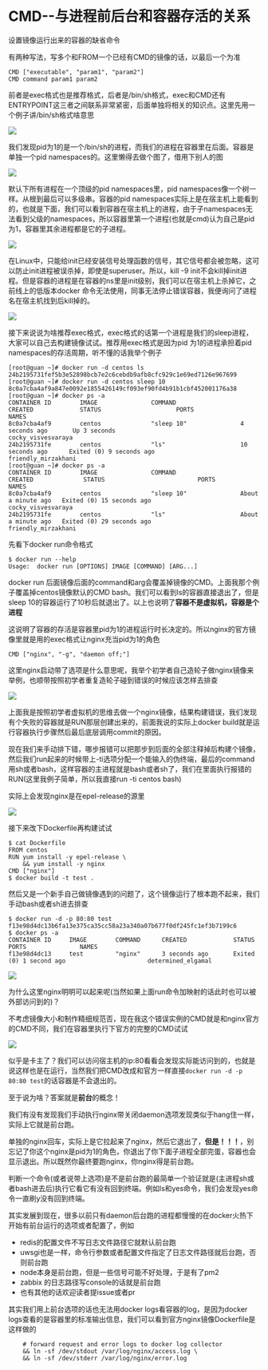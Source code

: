 # CMD--与进程前后台和容器存活的关系

设置镜像运行出来的容器的缺省命令

有两种写法，写多个和FROM一个已经有CMD的镜像的话，以最后一个为准

```text
CMD ["executable", "param1", "param2"] 
CMD command param1 param2 
```

前者是exec格式也是推荐格式，后者是/bin/sh格式，exec和CMD还有ENTRYPOINT这三者之间联系非常紧密，后面单独将相关的知识点。这里先用一个例子讲/bin/sh格式啥意思

![](../../.gitbook/assets/image%20%2815%29.png)

我们发现pid为1的是一个/bin/sh的进程，而我们的进程在容器里在后面。容器是单独一个pid namespaces的。这里懒得去做个图了，借用下别人的图

![](../../.gitbook/assets/image%20%281%29.png)

默认下所有进程在一个顶级的pid namespaces里，pid namespaces像一个树一样。从根到最后可以多级串。容器的pid namespaces实际上是在宿主机上能看到的，也就是下面，我们可以看到容器在宿主机上的进程，由于子namespaces无法看到父级的namespaces，所以容器里第一个进程\(也就是cmd\)认为自己是pid为1，容器里其余进程都是它的子进程。

![](../../.gitbook/assets/image%20%286%29.png)

在Linux中，只能给init已经安装信号处理函数的信号，其它信号都会被忽略，这可以防止init进程被误杀掉，即使是superuser。所以，kill -9 init不会kill掉init进程。但是容器的进程是在容器的ns里是init级别，我们可以在宿主机上杀掉它，之前线上的低版本docker 命令无法使用，同事无法停止错误容器，我便询问了进程名在宿主机找到后kill掉的。

![](../../.gitbook/assets/image%20%2831%29.png)

接下来说说为啥推荐exec格式，exec格式的话第一个进程是我们的sleep进程，大家可以自己去构建镜像试试。推荐用exec格式是因为pid 为1的进程承担着pid namespaces的存活周期，听不懂的话我举个例子

```text
[root@guan ~]# docker run -d centos ls
24b2195731fef5b3e52898bcb7e2c6cebdb9afb8cfc929c1e69ed7126e967699
[root@guan ~]# docker run -d centos sleep 10
8c0a7cba4af9a847e0092e1855426149cf093ef90fd4b91b1cbf452001176a38
[root@guan ~]# docker ps -a
CONTAINER ID        IMAGE               COMMAND                  CREATED             STATUS                     PORTS                                      NAMES
8c0a7cba4af9        centos              "sleep 10"               4 seconds ago       Up 3 seconds                                                     cocky_visvesvaraya
24b2195731fe        centos              "ls"                     10 seconds ago      Exited (0) 9 seconds ago                                         friendly_mirzakhani
[root@guan ~]# docker ps -a
CONTAINER ID        IMAGE               COMMAND                  CREATED              STATUS                          PORTS                                      NAMES
8c0a7cba4af9        centos              "sleep 10"               About a minute ago   Exited (0) 15 seconds ago                                       cocky_visvesvaraya
24b2195731fe        centos              "ls"                     About a minute ago   Exited (0) 29 seconds ago                                       friendly_mirzakhani
```

先看下docker run命令格式

```text
$ docker run --help
Usage:	docker run [OPTIONS] IMAGE [COMMAND] [ARG...]
```

docker run 后面镜像后面的command和arg会覆盖掉镜像的CMD。上面我那个例子覆盖掉centos镜像默认的CMD bash。我们可以看到ls的容器直接退出了，但是sleep 10的容器运行了10秒后就退出了。以上也说明了**容器不是虚拟机，容器是个进程**

这说明了容器的存活是容器里pid为1的进程运行时长决定的。所以nginx的官方镜像里就是用的exec格式让nginx充当pid为1的角色

```text
CMD ["nginx", "-g", "daemon off;"]
```

这里nginx启动带了选项是什么意思呢，我举个初学者自己造轮子做nginx镜像来举例，也顺带按照初学者重复造轮子碰到错误的时候应该怎样去排查

![](../../.gitbook/assets/image%20%2821%29.png)

上面我是按照初学者虚拟机的思维去做一个nginx镜像，结果构建错误，我们发现有个失败的容器就是RUN那层创建出来的，前面我说的实际上docker build就是运行容器执行步骤然后最后底层调用commit的原因。

现在我们来手动排下错，哪步报错可以把那步到后面的全部注释掉后构建个镜像，然后我们run起来的时候带上-ti选项分配一个能输入的伪终端，最后的command用sh或者bash，这样容器的主进程就是bash或者sh了，我们在里面执行报错的RUN\(这里我例子简单，所以我直接run -ti centos bash\)

实际上会发现nginx是在epel-release的源里

![](../../.gitbook/assets/image%20%2827%29.png)

接下来改下Dockerfile再构建试试

```text
$ cat Dockerfile
FROM centos
RUN yum install -y epel-release \
    && yum install -y nginx
CMD ["nginx"]
$ docker build -t test .
```

然后又是一个新手自己做镜像遇到的问题了，这个镜像运行了根本跑不起来，我们手动bash或者sh进去排查

```text
$ docker run -d -p 80:80 test
f13e98d4dc13b6fa13e375ca35cc58a23a340a07b677f0df245fc1ef3b7199c6
$ docker ps -a
CONTAINER ID     IMAGE        COMMAND      CREATED             STATUS                    PORTS               NAMES
f13e98d4dc13     test         "nginx"      3 seconds ago       Exited (0) 1 second ago                       determined_elgamal
```

![](../../.gitbook/assets/image%20%2819%29.png)

为什么这里nginx明明可以起来呢\(当然如果上面run命令加映射的话此时也可以被外部访问到的\)？

不考虑镜像大小和制作精细规范否，现在我这个错误实例的CMD就是和nginx官方的CMD不同，我们在容器里执行下官方的完整的CMD试试

![](../../.gitbook/assets/image%20%2825%29.png)

似乎是卡主了？我们可以访问宿主机的ip:80看看会发现实际能访问到的，也就是说这样也是在运行，当然我们把CMD改成和官方一样直接`docker run -d -p 80:80 test`的话容器是不会退出的。

至于说为啥？答案就是**前台**的概念！

我们有没有发现我们手动执行nginx带关闭daemon选项发现类似于hang住一样，实际上它就是前台跑。

单独的nginx回车，实际上是它拉起来了nginx，然后它退出了，**但是！！！**，别忘记了你这个nginx是pid为1的角色，你退出了你下面子进程全部完蛋，容器也会显示退出。所以既然你最终要跑nginx，你nginx得是前台跑。

判断一个命令\(或者说带上选项\)是不是前台跑的最简单一个验证就是\(主进程sh或者bash进去后\)执行它看它有没有回到终端。例如ls和yes命令，我们会发现yes命令一直刷y没有回到终端。

其实发展到现在，很多以前只有daemon后台跑的进程都慢慢的在docker火热下开始有前台运行的选项或者配置了，例如

* redis的配置文件不写日志文件路径它就默认前台跑
* uwsgi也是一样，命令行参数或者配置文件指定了日志文件路径就后台跑，否则前台跑
* node本身是前台跑，但是一些信号可能不好处理，于是有了pm2
* zabbix 的日志路径写console的话就是前台跑
* 也有其他的话欢迎读者提issue或者pr

其实我们用上前台选项的话也无法用docker logs看容器的log，是因为docker logs查看的是容器里的标准输出信息，我们可以看到官方nginx镜像Dockerfile是这样做的

```text
	# forward request and error logs to docker log collector
	&& ln -sf /dev/stdout /var/log/nginx/access.log \
	&& ln -sf /dev/stderr /var/log/nginx/error.log
```



